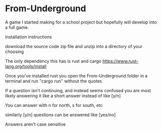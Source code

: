 # From-Underground
A game I started making for a school project but hopefully will develop into a full game.

installation instructions

  download the source code zip file and unzip into a directory of your choosing

  The only dependency this has is rust and cargo
  https://www.rust-lang.org/tools/install

  Once you've installed rust you open the From-Underground folder in a terminal and run "cargo run" without the quotes

If a question isn't continuing, and instead seems confused you are most likely answering it like a short answer instead of like [y/n]

You can answer with n for north, s for south, etc

similarly [y/n] questions can be answered like [yes/no]

Answers aren't case sensitive
